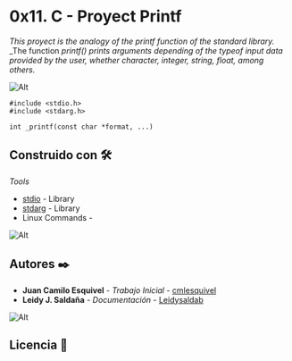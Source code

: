 # 0x11. C - Proyect Printf

_This proyect is the analogy of the printf function of the standard library._
_The function _printf() prints arguments depending of the typeof input data provided by the user, whether character, integer, string, float, among others._

![Alt](shorturl.at/eprQ8)


```
#include <stdio.h>
#include <stdarg.h>

int _printf(const char *format, ...)
```


## Construido con 🛠️

_Tools_

* [stdio](http://www.dropwizard.io/1.0.2/docs/) - Library
* [stdarg](https://maven.apache.org/) - Library
*  Linux Commands -

![Alt](shorturl.at/mGRW6)

## Autores ✒️

* **Juan Camilo Esquivel** - *Trabajo Inicial* - [cmlesquivel](https://github.com/cmlesquivel)
* **Leidy J. Saldaña** - *Documentación* - [Leidysaldab](https://github.com/Leidysalda)

![Alt](https://ichef.bbci.co.uk/news/320/cpsprodpb/577D/production/_96979322_gettyimages-143176813.jpg)

## Licencia 📄
